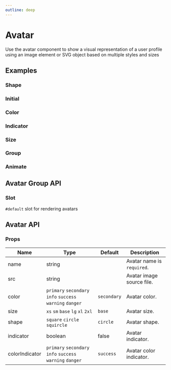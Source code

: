 ```yaml
---
outline: deep
---
```


<script setup lang="ts">
import AvatarAnimate from './demo/avatar/avatar-animate.vue'
import AvatarColor from './demo/avatar/avatar-color.vue'
import AvatarShape from './demo/avatar/avatar-shape.vue'
import AvatarGroup from './demo/avatar/avatar-group.vue'
import AvatarInitial from './demo/avatar/avatar-initial.vue'
import AvatarIndicator from './demo/avatar/avatar-indicator.vue'
import AvatarSize from './demo/avatar/avatar-size.vue'
</script>

# Avatar

Use the avatar component to show a visual representation of a user profile using an image element or SVG object based on multiple styles and sizes

## Examples

### Shape

<!--@include: ./demo/avatar/avatar-shape.md-->

### Initial

<!--@include: ./demo/avatar/avatar-initial.md-->

### Color

<!--@include: ./demo/avatar/avatar-color.md-->

### Indicator

<!--@include: ./demo/avatar/avatar-indicator.md-->

### Size

<!--@include: ./demo/avatar/avatar-size.md-->

### Group

<!--@include: ./demo/avatar/avatar-group.md-->

### Animate

<!--@include: ./demo/avatar/avatar-animate.md-->

## Avatar Group API

### Slot

`#default` slot for rendering avatars

## Avatar API

### Props

| Name           | Type                                                      | Default     | Description                |
| -------------- | --------------------------------------------------------- | ----------- | -------------------------- |
| name           | string                                                    |             | Avatar name is `required`. |
| src            | string                                                    |             | Avatar image source file.  |
| color          | `primary` `secondary` `info` `success` `warning` `danger` | `secondary` | Avatar color.              |
| size           | `xs` `sm` `base` `lg` `xl` `2xl`                          | `base`      | Avatar size.               |
| shape          | `square` `circle` `squircle`                              | `circle`    | Avatar shape.              |
| indicator      | boolean                                                   | false       | Avatar indicator.          |
| colorIndicator | `primary` `secondary` `info` `success` `warning` `danger` | `success`   | Avatar color indicator.    |
